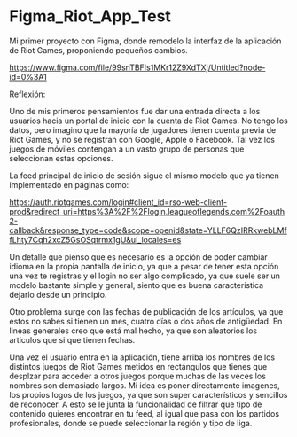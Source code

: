 # Figma_Riot_App_Test
Mi primer proyecto con Figma, donde remodelo la interfaz de la aplicación de Riot Games, proponiendo pequeños cambios.

https://www.figma.com/file/99snTBFIs1MKr12Z9XdTXj/Untitled?node-id=0%3A1


Reflexión: 

Uno de mis primeros pensamientos fue dar una entrada directa a los usuarios hacia un portal de inicio con la cuenta de Riot Games. No tengo los datos, pero imagino que la mayoría de jugadores tienen cuenta previa de Riot Games, y no se registran con Google, Apple o Facebook. Tal vez los juegos de móviles contengan a un vasto grupo de personas que seleccionan estas opciones.

La feed principal de inicio de sesión sigue el mismo modelo que ya tienen implementado en páginas como:

https://auth.riotgames.com/login#client_id=rso-web-client-prod&redirect_uri=https%3A%2F%2Flogin.leagueoflegends.com%2Foauth2-callback&response_type=code&scope=openid&state=YLLF6QzIRRkwebLMffLhty7Cqh2xcZ5GsOSqtrmx1gU&ui_locales=es

Un detalle que pienso que es necesario es la opción de poder cambiar idioma en la propia pantalla de inicio, ya que a pesar de tener esta opción una vez te registras y el login no ser algo complicado, ya que suele ser un modelo bastante simple y general, siento que es buena característica dejarlo desde un principio.

Otro problema surge con las fechas de publicación de los artículos, ya que estos no sabes si tienen un mes, cuatro días o dos años de antigüedad. En lineas generales creo que está mal hecho, ya que son aleatorios los articulos que si que tienen fechas.

Una vez el usuario entra en la aplicación, tiene arriba los nombres de los distintos juegos de Riot Games metidos en rectángulos que tienes que desplzar para acceder a otros juegos porque muchas de las veces los nombres son demasiado largos. Mi idea es poner directamente imagenes, los propios logos de los juegos, ya que son super característicos y sencillos de reconocer. A esto se le junta la funcionalidad de filtrar que tipo de contenido quieres encontrar en tu feed, al igual que pasa con los partidos profesionales, donde se puede seleccionar la región y tipo de liga.



